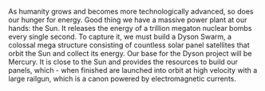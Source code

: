 ---
---
As humanity grows and becomes more technologically advanced, so does our hunger for energy. Good thing we have a massive power plant at our hands: the Sun. It releases the energy of a trillion megaton nuclear bombs every single second. To capture it, we must build a Dyson Swarm, a colossal mega structure consisting of countless solar panel satellites that orbit the Sun and collect its energy. Our base for the Dyson project will be Mercury. It is close to the Sun and provides the resources to build our panels, which - when finished are launched into orbit at high velocity with a large railgun, which is a canon powered by electromagnetic currents.

